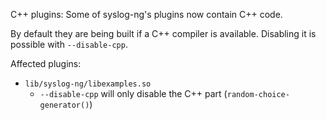 C++ plugins: Some of syslog-ng's plugins now contain C++ code.

By default they are being built if a C++ compiler is available.
Disabling it is possible with `--disable-cpp`.

Affected plugins:
  * `lib/syslog-ng/libexamples.so`
    * `--disable-cpp` will only disable the C++ part (`random-choice-generator()`)
